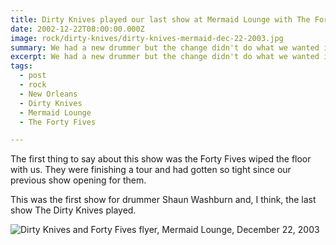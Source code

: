 ```yaml
---
title: Dirty Knives played our last show at Mermaid Lounge with The Forty Fives.
date: 2002-12-22T08:00:00.000Z
image: rock/dirty-knives/dirty-knives-mermaid-dec-22-2003.jpg
summary: We had a new drummer but the change didn't do what we wanted it to.
excerpt: We had a new drummer but the change didn't do what we wanted it to.
tags:
  - post 
  - rock
  - New Orleans
  - Dirty Knives
  - Mermaid Lounge
  - The Forty Fives

---
```


The first thing to say about this show was the Forty Fives wiped the floor with us. They were finishing a tour and had gotten so tight since our previous show opening for them.

This was the first show for drummer Shaun Washburn and, I think, the last show The Dirty Knives played.

![Dirty Knives and Forty Fives flyer, Mermaid Lounge, December 22, 2003](/static/img/rock/dirty-knives/dirty-knives-mermaid-dec-22-2002.jpg)